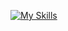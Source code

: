 [![My Skills](https://skillicons.dev/icons?i=cs,dotnet,github,html,css,js,ts,sql,mongodb)](https://skillicons.dev)
